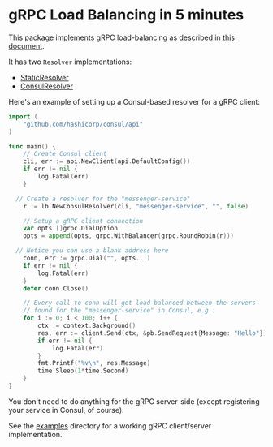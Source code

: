 # gRPC Load Balancing in 5 minutes

This package implements gRPC load-balancing as described
in [this document](https://github.com/grpc/grpc/blob/master/doc/load-balancing.md).

It has two `Resolver` implementations:
* [StaticResolver]()
* [ConsulResolver]()

Here's an example of setting up a Consul-based resolver for a gRPC client:

```go
import (
	"github.com/hashicorp/consul/api"
)

func main() {
	// Create Consul client
	cli, err := api.NewClient(api.DefaultConfig())
	if err != nil {
		log.Fatal(err)
	}

  // Create a resolver for the "messenger-service"
	r := lb.NewConsulResolver(cli, "messenger-service", "", false)

	// Setup a gRPC client connection
	var opts []grpc.DialOption
	opts = append(opts, grpc.WithBalancer(grpc.RoundRobin(r)))

  // Notice you can use a blank address here
	conn, err := grpc.Dial("", opts...)
	if err != nil {
		log.Fatal(err)
	}
	defer conn.Close()

	// Every call to conn will get load-balanced between the servers
	// found for the "messenger-service" in Consul, e.g.:
	for i := 0; i < 100; i++ {
		ctx := context.Background()
		res, err := client.Send(ctx, &pb.SendRequest{Message: "Hello"})
		if err != nil {
			log.Fatal(err)
		}
		fmt.Printf("%v\n", res.Message)
		time.Sleep(1*time.Second)
	}
}

```

You don't need to do anything for the gRPC server-side (except registering
your service in Consul, of course).

See the [examples]() directory for a working gRPC client/server implementation.
